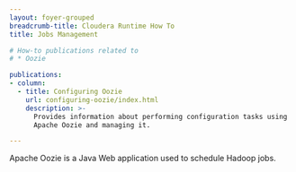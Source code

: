 ```yaml
---
layout: foyer-grouped
breadcrumb-title: Cloudera Runtime How To
title: Jobs Management

# How-to publications related to
# * Oozie

publications:
- column:
  - title: Configuring Oozie
    url: configuring-oozie/index.html
    description: >-
      Provides information about performing configuration tasks using
      Apache Oozie and managing it.

---
```


Apache Oozie is a Java Web application used to schedule Hadoop jobs.
